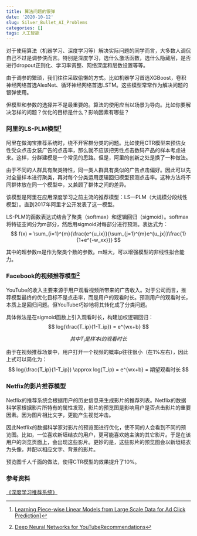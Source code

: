 ```yaml
---
title: 算法问题的银弹
date: '2020-10-12'
slug: Silver_Bullet_AI_Problems
categories: []
tags: 人工智能
---
```


对于使用算法（机器学习、深度学习等）解决实际问题的同学而言，大多数人调侃自己不过是调参侠而言。特别是深度学习，选什么激活函数，选什么隐藏层，是否进行dropout正则化、学习率调整、网络深度和层数设置等等。

由于调参的繁琐，我们往往采取偷懒的方式。比如机器学习首选XGBoost，卷积神经网络首选AlexNet、循环神经网络首选LSTM。这些模型常常作为解决问题的银弹使用。

但模型和参数的选择并不是最重要的。算法的使用应当以场景为导向。比如你要解决怎样的问题？优化的目标是什么？影响因素有哪些？

### 阿里的LS-PLM模型[^1]

阿里在做淘宝推荐系统时，绕不开客群分类的问题。比如使用CTR模型来预估女性受众点击女装广告的点击率，那么就不应该把男性点击数码产品的样本考虑进来。这样，分群建模是一个常见的思路。但是，阿里的创新之处是换了一种做法。

由于不同的人群具有聚类特性，同一类人群具有类似的广告点击偏好。因此可以先对全量样本进行聚类，再对每个分类运用逻辑回归模型预测点击率。这种方法将不同群体放在同一个模型中，又兼顾了群体之间的差异。

该模型是阿里在应用深度学习之前主流的推荐模型：LS—PLM（大规模分段线性模型）。直到2017年阿里才公开发表了这一模型。

LS-PLM的函数表达式结合了聚类（softmax）和逻辑回归（sigmoid）。softmax将特征空间分为m部分，然后用sigmoid对每部分进行预测。表达式为：
$$
f(x) = \sum_{i=1}^{m}{\frac{e^{u_ix}}{\sum_{j=1}^{m}e^{u_jx}}\frac{1}{1+e^{-w_xx}}}
$$

其中的超参数m是作为聚类个数的参数。m越大，可以增强模型的非线性拟合能力。

### Facebook的视频推荐模型[^2]

YouTube的收入主要来源于用户观看视频所带来的广告收入。对于公司而言，推荐模型最终的优化目标不是点击率，而是用户的观看时长。预测用户的观看时长，本质上是回归问题。但YouTube巧妙地将其转化成了分类问题。

具体做法是在sigmoid函数上引入观看时长，构建加权逻辑回归：
$$
log(\frac{T_ip}{1-T_ip}) = e^{wx+b}
$$

$$
其中T_i是样本i的观看时长
$$

由于在视频推荐场景中，用户打开一个视频的概率p往往很小（在1%左右），因此上式可以简化为：
$$
log(\frac{T_ip}{1-T_ip}) \approx log(T_ip) = e^{wx+b} = 期望观看时长
$$

### Netfix的影片推荐模型

Netflix的推荐系统会根据用户的历史信息来生成影片的推荐列表。Netflix的数据科学家根据影片所特有的属性发现，影片的预览图是影响用户是否点击影片的重要因素。因为图片相比文字，更能产生视觉冲击。

因此Netflix的数据科学家对影片的预览图进行优化，使不同的人会看到不同的预览图。比如，一位喜欢新垣结衣的用户，更可能喜欢她主演的其它影片。于是在该用户的浏览页面上，会出现这些影片。更妙的是，这些影片的预览图会以新垣结衣为头像，并配以相应文字、背景的影片。

预览图千人千面的做法，使得CTR模型的效果提升了10%。

### 参考资料

[^1]:[Learning Piece-wise Linear Models from Large Scale Data for Ad Click Prediction](https://arxiv.org/abs/1704.05194)]

[^2]:[Deep Neural Networks for YouTubeRecommendations](https://static.googleusercontent.com/media/research.google.com/zh-CN//pubs/archive/45530.pdf)

[《深度学习推荐系统》](https://book.douban.com/subject/35013197/)